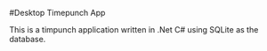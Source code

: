 #Desktop Timepunch App

This is a timpunch application written in .Net C# using SQLite as the database. 